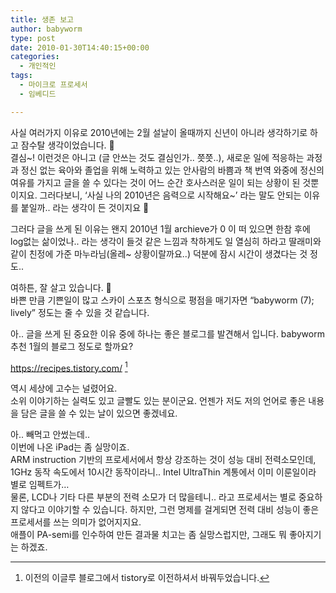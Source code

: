 ```yaml
---
title: 생존 보고
author: babyworm
type: post
date: 2010-01-30T14:40:15+00:00
categories:
  - 개인적인
tags:
  - 마이크로 프로세서
  - 임베디드

---
```

사실 여러가지 이유로 2010년에는 2월 설날이 올때까지 신년이 아니라 생각하기로 하고 잠수탈 생각이었습니다. 🙂  
결심~! 이런것은 아니고 (글 안쓰는 것도 결심인가.. 쯧쯧..), 새로운 일에 적응하는 과정과 정신 없는 육아와 졸업을 위해 노력하고 있는 안사람의 바쁨과 책 번역 와중에 정신의 여유를 가지고 글을 쓸 수 있다는 것이 어느 순간 호사스러운 일이 되는 상황이 된 것뿐이지요. 그러다보니, &#8216;사실 나의 2010년은 음력으로 시작해요~&#8217; 라는 말도 안되는 이유를 붙일까.. 라는 생각이 든 것이지요 🙂

그러다 글을 쓰게 된 이유는 왠지 2010년 1월 archieve가 0 이 떠 있으면 한참 후에 log없는 삶이었나.. 라는 생각이 들것 같은 느낌과 착하게도 일 열심히 하라고 딸래미와 같이 친정에 가준 마누라님(올레~ 상황이랄까요..) 덕분에 잠시 시간이 생겼다는 것 정도..

여하튼, 잘 살고 있습니다. 🙂  
바쁜 만큼 기쁜일이 많고 스카이 스포츠 형식으로 평점을 매기자면 &#8220;babyworm (7); lively&#8221; 정도는 줄 수 있을 것 같습니다.

아.. 글을 쓰게 된 중요한 이유 중에 하나는 좋은 블로그를 발견해서 입니다. babyworm 추천 1월의 블로그 정도로 할까요? 

<https://recipes.tistory.com/> [^1]

역시 세상에 고수는 널렸어요.  
소위 이야기하는 실력도 있고 글빨도 있는 분이군요. 언젠가 저도 저의 언어로 좋은 내용을 담은 글을 쓸 수 있는 날이 있으면 좋겠네요. 

아.. 빼먹고 안썼는데..  
이번에 나온 iPad는 좀 실망이죠.  
ARM instruction 기반의 프로세서에서 항상 강조하는 것이 성능 대비 전력소모인데, 1GHz 동작 속도에서 10시간 동작이라니.. Intel UltraThin 계통에서 이미 이룬일이라 별로 임펙트가&#8230;  
물론, LCD나 기타 다른 부분의 전력 소모가 더 많을테니.. 라고 프로세서는 별로 중요하지 않다고 이야기할 수 있습니다. 하지만, 그런 명제를 걸게되면 전력 대비 성능이 좋은 프로세서를 쓰는 의미가 없어지지요.  
애플이 PA-semi를 인수하여 만든 결과물 치고는 좀 실망스럽지만, 그래도 뭐 좋아지기는 하겠죠.

[^1]: 이전의 이글루 블로그에서 tistory로 이전하셔서 바꿔두었습니다.
